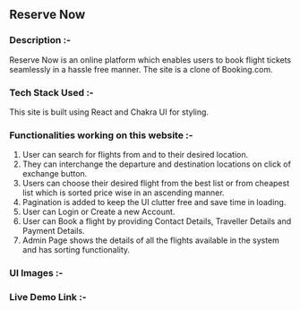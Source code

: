 ## Reserve Now

### Description :-
Reserve Now is an online platform which enables users to book flight tickets seamlessly in a hassle free manner.
The site is a clone of Booking.com.

### Tech Stack Used :-
This site is built using React and Chakra UI for styling.

### Functionalities working on this website :-
1. User can search for flights from and to their desired location.
2. They can interchange the departure and destination locations on click of exchange button.
3. Users can choose their desired flight from the best list or from cheapest list which is sorted price wise in an ascending manner.
4. Pagination is added to keep the UI clutter free and save time in loading.
5. User can Login or Create a new Account.
6. User can Book a flight by providing Contact Details, Traveller Details and Payment Details.
7. Admin Page shows the details of all the flights available in the system and has sorting functionality.

### UI Images :-


### Live Demo Link :-


